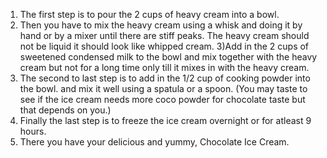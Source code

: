 1) The first step is to pour the 2 cups of heavy cream into a bowl.
2) Then you have to mix the heavy cream using a whisk and doing it by hand or by a mixer until there are stiff peaks. The heavy cream should not be liquid it should look like whipped cream.
3)Add in the 2 cups of sweetened condensed milk to the bowl and mix together with the heavy cream but not for a long time only till it mixes in with the heavy cream.
4) The second to last step is to add in the 1/2 cup of cooking powder into the bowl. and mix it well using a spatula or a spoon. (You may taste to see if the ice cream needs more coco powder for chocolate taste but that depends on you.)
5) Finally the last step is to freeze the ice cream overnight or for atleast 9 hours.
6) There you have your delicious and yummy, Chocolate Ice Cream.